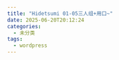 ```yaml
---
title: "Hidetsumi 01-05三人组+用口~"
date: 2025-06-20T20:12:24
categories:
  - 未分类
tags:
  - wordpress
---
```





